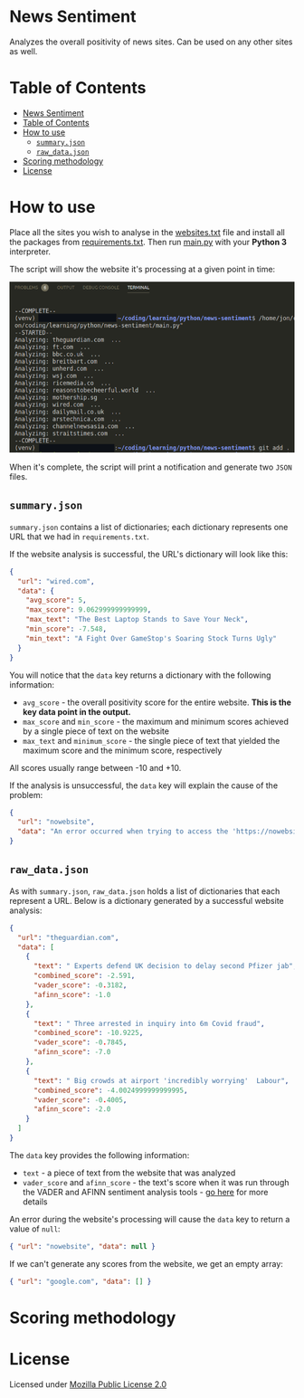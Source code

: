 # News Sentiment

Analyzes the overall positivity of news sites. Can be used on any other sites as well.

# Table of Contents
- [News Sentiment](#news-sentiment)
- [Table of Contents](#table-of-contents)
- [How to use](#how-to-use)
  - [`summary.json`](#summaryjson)
  - [`raw_data.json`](#raw_datajson)
- [Scoring methodology](#scoring-methodology)
- [License](#license)

# How to use

Place all the sites you wish to analyse in the [websites.txt](./websites.txt) file and install all the packages from [requirements.txt](./requirements.txt). Then run [main.py](./main.py) with your **Python 3** interpreter.

The script will show the website it's processing at a given point in time:

![processing](./demo/processing.png)

When it's complete, the script will print a notification and generate two `JSON` files.

## `summary.json`

`summary.json` contains a list of dictionaries; each dictionary represents one URL that we had in `requirements.txt`. 

If the website analysis is successful, the URL's dictionary will look like this:

```json
{
  "url": "wired.com",
  "data": {
    "avg_score": 5,
    "max_score": 9.062999999999999,
    "max_text": "The Best Laptop Stands to Save Your Neck",
    "min_score": -7.548,
    "min_text": "A Fight Over GameStop's Soaring Stock Turns Ugly"
  }
}
```

You will notice that the `data` key returns a dictionary with the following information:
- `avg_score` - the overall positivity score for the entire website. **This is the key data point in the output.**
- `max_score` and `min_score` - the maximum and minimum scores achieved by a single piece of text on the website
- `max_text` and `minimum_score` - the single piece of text that yielded the maximum score and the minimum score, respectively

All scores usually range between -10 and +10.

If the analysis is unsuccessful, the `data` key will explain the cause of the problem:

```json
{
  "url": "nowebsite",
  "data": "An error occurred when trying to access the 'https://nowebsite' URL. Error message: 'HTTPSConnectionPool(host='nowebsite', port=443): Max retries exceeded with url: / (Caused by NewConnectionError('<urllib3.connection.HTTPSConnection object at 0x7fa4493462b0>: Failed to establish a new connection: [Errno -2] Name or service not known'))'"
}
```

## `raw_data.json`

As with `summary.json`, `raw_data.json` holds a list of dictionaries that each represent a URL. Below is a dictionary generated by a successful website analysis:

```json
{
  "url": "theguardian.com",
  "data": [
    {
      "text": " Experts defend UK decision to delay second Pfizer jab",
      "combined_score": -2.591,
      "vader_score": -0.3182,
      "afinn_score": -1.0
    },
    {
      "text": " Three arrested in inquiry into 6m Covid fraud",
      "combined_score": -10.9225,
      "vader_score": -0.7845,
      "afinn_score": -7.0
    },
    {
      "text": " Big crowds at airport 'incredibly worrying'  Labour",
      "combined_score": -4.0024999999999995,
      "vader_score": -0.4005,
      "afinn_score": -2.0
    }
  ]
}
```

The `data` key provides the following information:
- `text` - a piece of text from the website that was analyzed
- `vader_score` and `afinn_score` - the text's score when it was run through the VADER and AFINN sentiment analysis tools - [go here](#scoring-methodology) for more details

An error during the website's processing will cause the `data` key to return a value of `null`:

```json
{ "url": "nowebsite", "data": null }  
```

If we can't generate any scores from the website, we get an empty array:

```json
{ "url": "google.com", "data": [] }
```

# Scoring methodology

# License 
Licensed under [Mozilla Public License 2.0](./LICENSE)